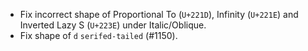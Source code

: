  * Fix incorrect shape of Proportional To (`U+221D`), Infinity (`U+221E`) and Inverted Lazy S (`U+223E`) under Italic/Oblique.
 * Fix shape of `d` `serifed-tailed` (#1150).
